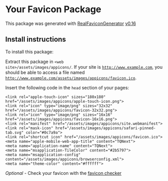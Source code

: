 # Your Favicon Package

This package was generated with [RealFaviconGenerator](https://realfavicongenerator.net/) [v0.16](https://realfavicongenerator.net/change_log#v0.16)

## Install instructions

To install this package:

Extract this package in <code>&lt;web site&gt;/assets/images/appicons/</code>. If your site is <code>http://www.example.com</code>, you should be able to access a file named <code>http://www.example.com/assets/images/appicons/favicon.ico</code>.

Insert the following code in the `head` section of your pages:

    <link rel="apple-touch-icon" sizes="180x180" href="/assets/images/appicons/apple-touch-icon.png">
    <link rel="icon" type="image/png" sizes="32x32" href="/assets/images/appicons/favicon-32x32.png">
    <link rel="icon" type="image/png" sizes="16x16" href="/assets/images/appicons/favicon-16x16.png">
    <link rel="manifest" href="/assets/images/appicons/site.webmanifest">
    <link rel="mask-icon" href="/assets/images/appicons/safari-pinned-tab.svg" color="#0c7a9a">
    <link rel="shortcut icon" href="/assets/images/appicons/favicon.ico">
    <meta name="apple-mobile-web-app-title" content="TQNext">
    <meta name="application-name" content="TQNext">
    <meta name="msapplication-TileColor" content="#2b5797">
    <meta name="msapplication-config" content="/assets/images/appicons/browserconfig.xml">
    <meta name="theme-color" content="#ffffff">

*Optional* - Check your favicon with the [favicon checker](https://realfavicongenerator.net/favicon_checker)